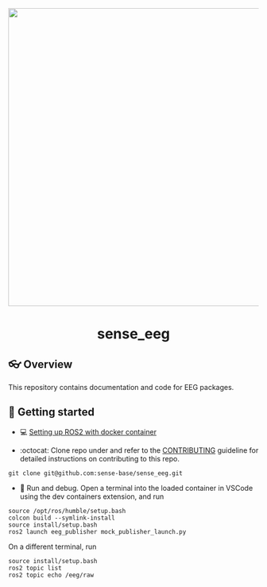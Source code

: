 <div style="text-align: center;" align="center">
  <img src="docs/figs/.svg" alt="" width="600"/>
  <h1> sense_eeg </h1>
</div>

## :eyeglasses: Overview
This repository contains documentation and code for EEG packages. 

## :school_satchel: Getting started
* :computer: [Setting up ROS2 with docker container](https://github.com/sense-base/base/tree/main/docs/docker)

* :octocat: Clone repo under and refer to the [CONTRIBUTING](CONTRIBUTING.md) guideline for detailed instructions on contributing to this repo.
```
git clone git@github.com:sense-base/sense_eeg.git
```

* :nut_and_bolt: Run and debug. Open a terminal into the loaded container in VSCode using the dev containers extension, and run
```
source /opt/ros/humble/setup.bash
colcon build --symlink-install
source install/setup.bash
ros2 launch eeg_publisher mock_publisher_launch.py
```

On a different terminal, run
```
source install/setup.bash
ros2 topic list
ros2 topic echo /eeg/raw
```
